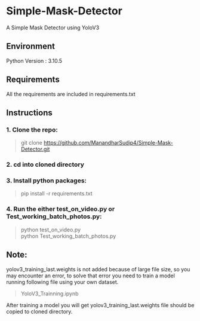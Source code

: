 # Simple-Mask-Detector
A Simple Mask Detector using YoloV3

## Environment  
Python Version : 3.10.5

## Requirements  
All the requirements are included in requirements.txt

## Instructions

### 1. Clone the repo:
> git clone https://github.com/ManandharSudip4/Simple-Mask-Detector.git

### 2. cd into cloned directory

### 3. Install python packages:
> pip install -r requirements.txt

### 4. Run the either test_on_video.py or Test_working_batch_photos.py:
> python test_on_video.py  
>python Test_working_batch_photos.py


## Note:
yolov3_training_last.weights is not added because of large file size, so you may encounter an error, to solve that error you need to train a model running following file using your own dataset.

> YoloV3_Trainning.ipynb

After training a model you will get yolov3_training_last.weights file should be copied to cloned directory. 